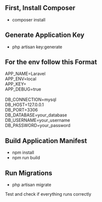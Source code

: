 ## First, Install Composer
- composer install

## Generate Application Key
- php artisan key:generate

## For the env follow this Format
APP_NAME=Laravel <br>
APP_ENV=local <br>
APP_KEY= <br>
APP_DEBUG=true  <br>
 <br> 
DB_CONNECTION=mysql  <br>
DB_HOST=127.0.0.1  <br>
DB_PORT=3306  <br>
DB_DATABASE=your_database  <br>
DB_USERNAME=your_username <br>
DB_PASSWORD=your_password  <br>

## Build Application Manifest
- npm install
- npm run build

## Run Migrations
- php artisan migrate

Test and check if everything runs correctly














